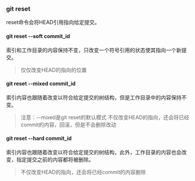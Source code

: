 ### git reset 
reset命令会将HEAD引用指向给定提交。
#### git reset --soft commit_id
索引和工作目录的内容保持不变，只改变一个符号引用的状态使其指向一个新提交。
>仅仅改变HEAD的指向的位置

#### git reset --mixed commit_id
索引内容也跟随着改变以符合给定提交的树结构，但是工作目录中的内容保持不变。

>注意：--mixed是git reset的默认模式
>不仅改变HEAD的指向，还会将已经commit的内容，回滚，但是不会删除改动

#### git reset --hard commit_id
索引内容也跟随着改变以符合给定提交的树结构，此外，工作目录的内容也会改变，指定提交之前的内容都将被删除。
>不仅改变HEAD的指向，还会将已经commit的内容删除